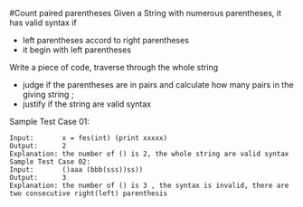 #Count paired parentheses
Given a String with numerous parentheses, it has valid syntax if 
- left parentheses accord to right parentheses 
- it begin with left parentheses

Write a piece of code, traverse through the whole string
* judge if the parentheses are in pairs and calculate how many pairs in the giving string ; 
* justify if the string are valid syntax

Sample Test Case 01:
```
Input:       x = fes(int) (print xxxxx)
Output:      2
Explanation: the number of () is 2, the whole string are valid syntax
Sample Test Case 02:
Input:       ()aaa (bbb(sss))ss))
Output:      3
Explanation: the number of () is 3 , the syntax is invalid, there are two consecutive right(left) parenthesis
```